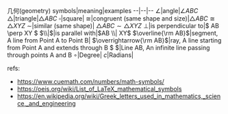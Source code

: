 几何(geometry)
symbols|meaning|examples
--|--|--
$\angle$|angle|$\angle ABC$
$\triangle$|triangle|$\triangle ABC$
$\square$|square|
$\cong$|congruent (same shape and size)|$\triangle ABC \cong \triangle XYZ$
$\sim$|similar (same shape)| $\triangle ABC \sim \triangle XYZ$
$\perp$|is perpendicular to|$ AB \perp XY $
$\\|$|is parallel with|$AB \\| XY$
$\overline{\rm AB}$|segment, A line from Point A to Point B|
$\overrightarrow{\rm AB}$|ray, A line starting from Point A and extends through B
$ $|Line AB, An infinite line passing through points A and B
$∘$|Degree|
$c$|Radians|



refs:

- https://www.cuemath.com/numbers/math-symbols/
- https://oeis.org/wiki/List_of_LaTeX_mathematical_symbols
- https://en.wikipedia.org/wiki/Greek_letters_used_in_mathematics,_science,_and_engineering
